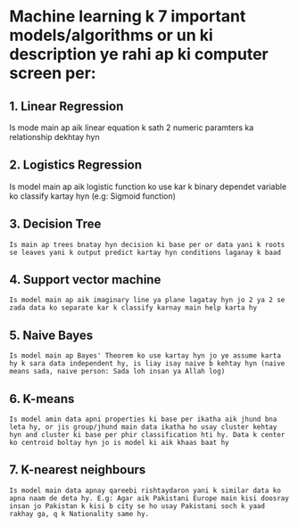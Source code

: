 # **Machine learning k 7 important models/algorithms or un ki description ye rahi ap ki computer screen per:**

## 1. **Linear Regression**
   Is mode main ap aik linear equation k sath 2 numeric paramters ka relationship dekhtay hyn
## 2. **Logistics Regression**
   Is model main ap aik logistic function ko use kar k binary dependet variable ko classify kartay hyn (e.g: Sigmoid function)
## 3. **Decision Tree**
    Is main ap trees bnatay hyn decision ki base per or data yani k roots se leaves yani k output predict kartay hyn conditions laganay k baad
## 4. **Support vector machine**
    Is model main ap aik imaginary line ya plane lagatay hyn jo 2 ya 2 se zada data ko separate kar k classify karnay main help karta hy
## 5. **Naive Bayes**
    Is model main ap Bayes' Theorem ko use kartay hyn jo ye assume karta hy k sara data independent hy, is liay isay naive b kehtay hyn (naive means sada, naive person: Sada loh insan ya Allah log)
## 6. **K-means**
    Is model amin data apni properties ki base per ikatha aik jhund bna leta hy, or jis group/jhund main data ikatha ho usay cluster kehtay hyn and cluster ki base per phir classification hti hy. Data k center ko centroid boltay hyn jo is model ki aik khaas baat hy
## 7. **K-nearest neighbours**
    Is model main data apnay qareebi rishtaydaron yani k similar data ko apna naam de deta hy. E.g: Agar aik Pakistani Europe main kisi doosray insan jo Pakistan k kisi b city se ho usay Pakistani soch k yaad rakhay ga, q k Nationality same hy. 
